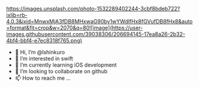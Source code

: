 https://images.unsplash.com/photo-1532289402244-3cbf8bdeb722?ixlib=rb-4.0.3&ixid=MnwxMjA3fDB8MHxwaG90by1wYWdlfHx8fGVufDB8fHx8&auto=format&fit=crop&w=2070&q=80![image](https://user-images.githubusercontent.com/39038306/206694145-17ea8a26-2b32-4bf4-bbf4-e7ec8318f765.png)


- 👋 Hi, I’m @lshinkuro
- 👀 I’m interested in swift
- 🌱 I’m currently learning iOS development
- 💞️ I’m looking to collaborate on github
- 📫 How to reach me ...



<!---
lshinkuro/lshinkuro is a ✨ special ✨ repository because its `README.md` (this file) appears on your GitHub profile.
You can click the Preview link to take a look at your changes.
--->
